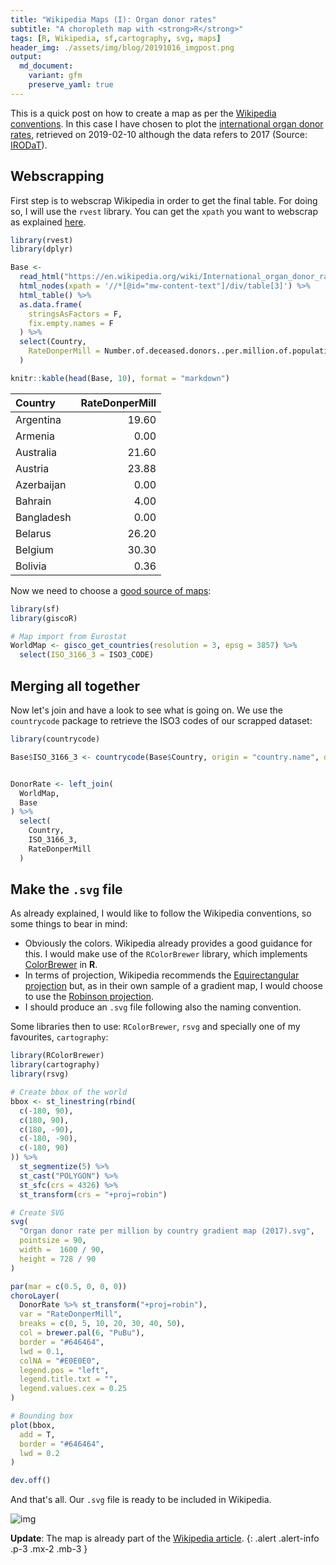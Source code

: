```yaml
---
title: "Wikipedia Maps (I): Organ donor rates"
subtitle: "A choropleth map with <strong>R</strong>"
tags: [R, Wikipedia, sf,cartography, svg, maps]
header_img: ./assets/img/blog/20191016_imgpost.png
output: 
  md_document:
    variant: gfm
    preserve_yaml: true
---
```




This is a quick post on how to create a map as per the [Wikipedia conventions](https://en.wikipedia.org/wiki/Wikipedia:WikiProject_Maps/Conventions#Gradient_maps). In this case I have chosen to plot the [international organ donor rates](https://en.wikipedia.org/wiki/International_organ_donor_rates), retrieved on 2019-02-10 although the data refers to 2017 (Source: [IRODaT](http://www.irodat.org/?p=database)).

## Webscrapping

First step is to webscrap Wikipedia in order to get the final table. For doing so, I will use the `rvest` library. You can get the `xpath` you want to webscrap as explained [here](https://stackoverflow.com/a/57972054/7877917).


```r
library(rvest)
library(dplyr)

Base <-
  read_html("https://en.wikipedia.org/wiki/International_organ_donor_rates") %>%
  html_nodes(xpath = '//*[@id="mw-content-text"]/div/table[3]') %>%
  html_table() %>%
  as.data.frame(
    stringsAsFactors = F,
    fix.empty.names = F
  ) %>%
  select(Country,
    RateDonperMill = Number.of.deceased.donors..per.million.of.population
  )

knitr::kable(head(Base, 10), format = "markdown")
```



|Country    | RateDonperMill|
|:----------|--------------:|
|Argentina  |          19.60|
|Armenia    |           0.00|
|Australia  |          21.60|
|Austria    |          23.88|
|Azerbaijan |           0.00|
|Bahrain    |           4.00|
|Bangladesh |           0.00|
|Belarus    |          26.20|
|Belgium    |          30.30|
|Bolivia    |           0.36|

Now we need to choose a [good source of maps](https://dieghernan.github.io/201906_Beautiful2/):


```r
library(sf)
library(giscoR)

# Map import from Eurostat
WorldMap <- gisco_get_countries(resolution = 3, epsg = 3857) %>%
  select(ISO_3166_3 = ISO3_CODE)
```

## Merging all together

Now let's join and have a look to see what is going on. We use the `countrycode` package to retrieve the ISO3 codes of our scrapped dataset:


```r
library(countrycode)

Base$ISO_3166_3 <- countrycode(Base$Country, origin = "country.name", destination = "iso3c")


DonorRate <- left_join(
  WorldMap,
  Base
) %>%
  select(
    Country,
    ISO_3166_3,
    RateDonperMill
  )
```

## Make the `.svg` file

As already explained, I would like to follow the Wikipedia conventions, so some things to bear in mind:

-   Obviously the colors. Wikipedia already provides a good guidance for this. I would make use of the `RColorBrewer` library, which implements [ColorBrewer](http://colorbrewer2.org/#type=sequential&scheme=PuBu&n=9) in **R**.
-   In terms of projection, Wikipedia recommends the [Equirectangular projection](https://en.wikipedia.org/wiki/Equirectangular_projection) but, as in their own sample of a gradient map, I would choose to use the [Robinson projection](https://en.wikipedia.org/wiki/Robinson_projection).
-   I should produce an `.svg` file following also the naming convention.

Some libraries then to use: `RColorBrewer`, `rsvg` and specially one of my favourites, `cartography`:


```r
library(RColorBrewer)
library(cartography)
library(rsvg)

# Create bbox of the world
bbox <- st_linestring(rbind(
  c(-180, 90),
  c(180, 90),
  c(180, -90),
  c(-180, -90),
  c(-180, 90)
)) %>%
  st_segmentize(5) %>%
  st_cast("POLYGON") %>%
  st_sfc(crs = 4326) %>%
  st_transform(crs = "+proj=robin")

# Create SVG
svg(
  "Organ donor rate per million by country gradient map (2017).svg",
  pointsize = 90,
  width =  1600 / 90,
  height = 728 / 90
)

par(mar = c(0.5, 0, 0, 0))
choroLayer(
  DonorRate %>% st_transform("+proj=robin"),
  var = "RateDonperMill",
  breaks = c(0, 5, 10, 20, 30, 40, 50),
  col = brewer.pal(6, "PuBu"),
  border = "#646464",
  lwd = 0.1,
  colNA = "#E0E0E0",
  legend.pos = "left",
  legend.title.txt = "",
  legend.values.cex = 0.25
)

# Bounding box
plot(bbox,
  add = T,
  border = "#646464",
  lwd = 0.2
)

dev.off()
```

And that's all. Our `.svg` file is ready to be included in Wikipedia.



![img](../assets/img/blog/20191016_imgpost.png)

**Update**: The map is already part of the [Wikipedia article](https://en.wikipedia.org/wiki/International_organ_donor_rates#Global_Summary).
{: .alert .alert-info .p-3 .mx-2 .mb-3 }
